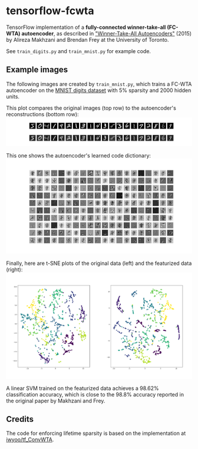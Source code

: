 # tensorflow-fcwta

TensorFlow implementation of a **fully-connected winner-take-all (FC-WTA) autoencoder**,
as described in ["Winner-Take-All Autoencoders"](https://arxiv.org/pdf/1409.2752.pdf) (2015) by Alireza Makhzani and Brendan Frey
at the University of Toronto.

See `train_digits.py` and `train_mnist.py` for example code.

## Example images

The following images are created by `train_mnist.py`, which trains a FC-WTA autoencoder on the [MNIST digits dataset](http://yann.lecun.com/exdb/mnist/) with 5% sparsity and 2000 hidden units.

This plot compares the original images (top row) to the autoencoder's reconstructions (bottom row):
![Digit reconstruction visualization](images/mnist_reconstruction.png?raw=true)

This one shows the autoencoder's learned code dictionary:
![Code dictionary visualization](images/mnist_dictionary.png?raw=true)

Finally, here are t-SNE plots of the original data (left) and the featurized data (right):
![t-SNE visualizations of original and featurized images](images/mnist_tsne_merged.png?raw=true)

A linear SVM trained on the featurized data achieves a 98.62% classification accuracy, which is close to the 98.8% accuracy reported in the original paper by Makhzani and Frey.

## Credits

The code for enforcing lifetime sparsity is based on the implementation at [iwyoo/tf_ConvWTA](https://github.com/iwyoo/tf_ConvWTA).
